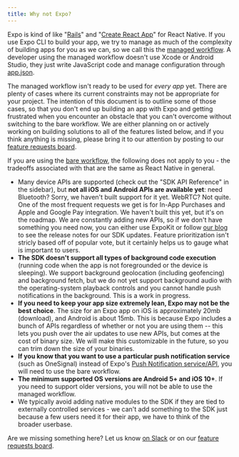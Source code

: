 ```yaml
---
title: Why not Expo?
---
```


Expo is kind of like "[Rails](https://rubyonrails.org/)" and "[Create React App](https://github.com/facebook/create-react-app)" for React Native. If you use Expo CLI to build your app, we try to manage as much of the complexity of building apps for you as we can, so we call this the [managed workflow](../../introduction/managed-vs-bare/). A developer using the managed workflow doesn't use Xcode or Android Studio, they just write JavaScript code and manage configuration through [app.json](../../workflow/configuration/).

The managed workflow isn't ready to be used for *every app* yet. There are plenty of cases where its current constraints may not be appropriate for your project. The intention of this document is to outline some of those cases, so that you don't end up building an app with Expo and getting frustrated when you encounter an obstacle that you can't overcome without switching to the bare workflow. We are either planning on or actively working on building solutions to all of the features listed below, and if you think anything is missing, please bring it to our attention by posting to our [feature requests board](https://expo.canny.io/feature-requests).

If you are using the [bare workflow](../../introduction/managed-vs-bare/), the following does not apply to you - the tradeoffs associated with that are the same as React Native in general.

- Many device APIs are supported (check out the "SDK API Reference" in the sidebar), but **not all iOS and Android APIs are available yet**: need Bluetooth? Sorry, we haven't built support for it yet. WebRTC? Not quite. One of the most frequent requests we get is for In-App Purchases and Apple and Google Pay integration. We haven't built this yet, but it's on the roadmap. We are constantly adding new APIs, so if we don't have something you need now, you can either use ExpoKit or follow [our blog](https://blog.expo.io) to see the release notes for our SDK updates. Feature prioritization isn't stricly based off of popular vote, but it certainly helps us to gauge what is important to users.
- **The SDK doesn't support all types of background code execution** (running code when the app is not foregrounded or the device is sleeping). We support background geolocation (including geofencing) and background fetch, but we do not yet support background audio with the operating-system playback controls and you cannot handle push notifications in the background. This is a work in progress.
- **If you need to keep your app size extremely lean, Expo may not be the best choice**. The size for an Expo app on iOS is approximately 20mb (download), and Android is about 15mb. This is because Expo includes a bunch of APIs regardless of whether or not you are using them -- this lets you push over the air updates to use new APIs, but comes at the cost of binary size. We will make this customizable in the future, so you can trim down the size of your binaries.
- **If you know that you want to use a particular push notification service** (such as OneSignal) instead of Expo's [Push Notification service/API](../../guides/push-notifications/), you will need to use the bare workflow.
- **The minimum supported OS versions are Android 5+ and iOS 10+**. If you need to support older versions, you will not be able to use the managed workflow.
- We typically avoid adding native modules to the SDK if they are tied to externally controlled services - we can't add something to the SDK just because a few users need it for their app, we have to think of the broader userbase.

Are we missing something here? Let us know [on Slack](http://slack.expo.io/) or on our [feature requests board](https://expo.canny.io/feature-requests).

